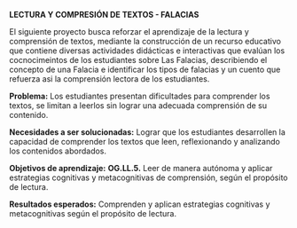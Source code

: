 
**LECTURA Y COMPRESIÓN DE TEXTOS - FALACIAS**

El siguiente proyecto busca reforzar el aprendizaje de la lectura y comprensión de textos, mediante la construcción de un recurso educativo que contiene diversas actividades didácticas e interactivas que evalúan los cocnocimeintos de los estudiantes sobre Las Falacias, describiendo el concepto de una Falacia e identificar los tipos de falacias y un cuento que refuerza asi la comprensión lectora de los estudiantes.

**Problema:** Los estudiantes presentan dificultades para comprender los textos, se limitan a leerlos sin lograr una adecuada comprensión de su contenido.

**Necesidades a ser solucionadas:** Lograr que los estudiantes desarrollen la capacidad de comprender los textos que leen, reflexionando y analizando los contenidos abordados.

**Objetivos de aprendizaje:** **OG.LL.5.** Leer de manera autónoma y aplicar estrategias cognitivas y metacognitivas de comprensión, según el propósito de lectura.

**Resultados esperados:** Comprenden y aplican estrategias cognitivas y metacognitivas según el propósito de lectura.
